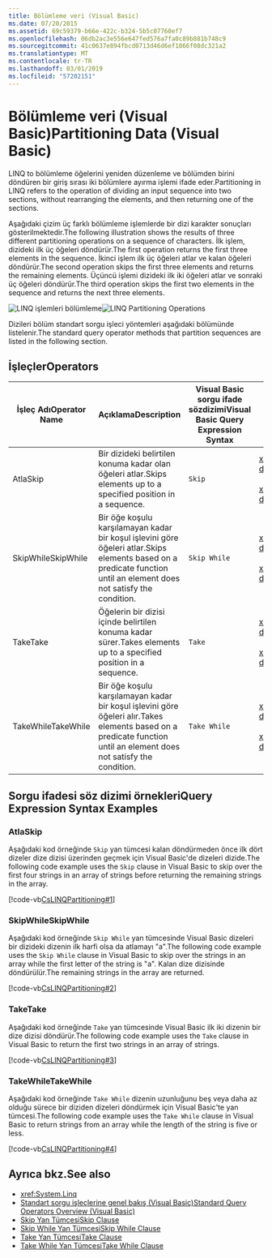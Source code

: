 ```yaml
---
title: Bölümleme veri (Visual Basic)
ms.date: 07/20/2015
ms.assetid: 69c59379-b66e-422c-b324-5b5c07760ef7
ms.openlocfilehash: 06db2ac3e556e647fed576a7fa0c89b881b748c9
ms.sourcegitcommit: 41c0637e894fbcd0713d46d6ef1866f08dc321a2
ms.translationtype: MT
ms.contentlocale: tr-TR
ms.lasthandoff: 03/01/2019
ms.locfileid: "57202151"
---
```

# <a name="partitioning-data-visual-basic"></a><span data-ttu-id="6f986-102">Bölümleme veri (Visual Basic)</span><span class="sxs-lookup"><span data-stu-id="6f986-102">Partitioning Data (Visual Basic)</span></span>
<span data-ttu-id="6f986-103">LINQ to bölümleme öğelerini yeniden düzenleme ve bölümden birini döndüren bir giriş sırası iki bölümlere ayırma işlemi ifade eder.</span><span class="sxs-lookup"><span data-stu-id="6f986-103">Partitioning in LINQ refers to the operation of dividing an input sequence into two sections, without rearranging the elements, and then returning one of the sections.</span></span>  
  
 <span data-ttu-id="6f986-104">Aşağıdaki çizim üç farklı bölümleme işlemlerde bir dizi karakter sonuçları gösterilmektedir.</span><span class="sxs-lookup"><span data-stu-id="6f986-104">The following illustration shows the results of three different partitioning operations on a sequence of characters.</span></span> <span data-ttu-id="6f986-105">İlk işlem, dizideki ilk üç öğeleri döndürür.</span><span class="sxs-lookup"><span data-stu-id="6f986-105">The first operation returns the first three elements in the sequence.</span></span> <span data-ttu-id="6f986-106">İkinci işlem ilk üç öğeleri atlar ve kalan öğeleri döndürür.</span><span class="sxs-lookup"><span data-stu-id="6f986-106">The second operation skips the first three elements and returns the remaining elements.</span></span> <span data-ttu-id="6f986-107">Üçüncü işlemi dizideki ilk iki öğeleri atlar ve sonraki üç öğeleri döndürür.</span><span class="sxs-lookup"><span data-stu-id="6f986-107">The third operation skips the first two elements in the sequence and returns the next three elements.</span></span>  
  
 <span data-ttu-id="6f986-108">![LINQ işlemleri bölümleme](../../../../csharp/programming-guide/concepts/linq/media/linq_partition.png "LINQ_Partition")</span><span class="sxs-lookup"><span data-stu-id="6f986-108">![LINQ Partitioning Operations](../../../../csharp/programming-guide/concepts/linq/media/linq_partition.png "LINQ_Partition")</span></span>  
  
 <span data-ttu-id="6f986-109">Dizileri bölüm standart sorgu işleci yöntemleri aşağıdaki bölümünde listelenir.</span><span class="sxs-lookup"><span data-stu-id="6f986-109">The standard query operator methods that partition sequences are listed in the following section.</span></span>  
  
## <a name="operators"></a><span data-ttu-id="6f986-110">İşleçler</span><span class="sxs-lookup"><span data-stu-id="6f986-110">Operators</span></span>  
  
|<span data-ttu-id="6f986-111">İşleç Adı</span><span class="sxs-lookup"><span data-stu-id="6f986-111">Operator Name</span></span>|<span data-ttu-id="6f986-112">Açıklama</span><span class="sxs-lookup"><span data-stu-id="6f986-112">Description</span></span>|<span data-ttu-id="6f986-113">Visual Basic sorgu ifade sözdizimi</span><span class="sxs-lookup"><span data-stu-id="6f986-113">Visual Basic Query Expression Syntax</span></span>|<span data-ttu-id="6f986-114">Daha fazla bilgi</span><span class="sxs-lookup"><span data-stu-id="6f986-114">More Information</span></span>|  
|-------------------|-----------------|------------------------------------------|----------------------|  
|<span data-ttu-id="6f986-115">Atla</span><span class="sxs-lookup"><span data-stu-id="6f986-115">Skip</span></span>|<span data-ttu-id="6f986-116">Bir dizideki belirtilen konuma kadar olan öğeleri atlar.</span><span class="sxs-lookup"><span data-stu-id="6f986-116">Skips elements up to a specified position in a sequence.</span></span>|`Skip`|<xref:System.Linq.Enumerable.Skip%2A?displayProperty=nameWithType><br /><br /> <xref:System.Linq.Queryable.Skip%2A?displayProperty=nameWithType>|  
|<span data-ttu-id="6f986-117">SkipWhile</span><span class="sxs-lookup"><span data-stu-id="6f986-117">SkipWhile</span></span>|<span data-ttu-id="6f986-118">Bir öğe koşulu karşılamayan kadar bir koşul işlevini göre öğeleri atlar.</span><span class="sxs-lookup"><span data-stu-id="6f986-118">Skips elements based on a predicate function until an element does not satisfy the condition.</span></span>|`Skip While`|<xref:System.Linq.Enumerable.SkipWhile%2A?displayProperty=nameWithType><br /><br /> <xref:System.Linq.Queryable.SkipWhile%2A?displayProperty=nameWithType>|  
|<span data-ttu-id="6f986-119">Take</span><span class="sxs-lookup"><span data-stu-id="6f986-119">Take</span></span>|<span data-ttu-id="6f986-120">Öğelerin bir dizisi içinde belirtilen konuma kadar sürer.</span><span class="sxs-lookup"><span data-stu-id="6f986-120">Takes elements up to a specified position in a sequence.</span></span>|`Take`|<xref:System.Linq.Enumerable.Take%2A?displayProperty=nameWithType><br /><br /> <xref:System.Linq.Queryable.Take%2A?displayProperty=nameWithType>|  
|<span data-ttu-id="6f986-121">TakeWhile</span><span class="sxs-lookup"><span data-stu-id="6f986-121">TakeWhile</span></span>|<span data-ttu-id="6f986-122">Bir öğe koşulu karşılamayan kadar bir koşul işlevini göre öğeleri alır.</span><span class="sxs-lookup"><span data-stu-id="6f986-122">Takes elements based on a predicate function until an element does not satisfy the condition.</span></span>|`Take While`|<xref:System.Linq.Enumerable.TakeWhile%2A?displayProperty=nameWithType><br /><br /> <xref:System.Linq.Queryable.TakeWhile%2A?displayProperty=nameWithType>|  
  
## <a name="query-expression-syntax-examples"></a><span data-ttu-id="6f986-123">Sorgu ifadesi söz dizimi örnekleri</span><span class="sxs-lookup"><span data-stu-id="6f986-123">Query Expression Syntax Examples</span></span>  
  
### <a name="skip"></a><span data-ttu-id="6f986-124">Atla</span><span class="sxs-lookup"><span data-stu-id="6f986-124">Skip</span></span>  
 <span data-ttu-id="6f986-125">Aşağıdaki kod örneğinde `Skip` yan tümcesi kalan döndürmeden önce ilk dört dizeler dize dizisi üzerinden geçmek için Visual Basic'de dizeleri dizide.</span><span class="sxs-lookup"><span data-stu-id="6f986-125">The following code example uses the `Skip` clause in Visual Basic to skip over the first four strings in an array of strings before returning the remaining strings in the array.</span></span>  
  
 [!code-vb[CsLINQPartitioning#1](~/samples/snippets/visualbasic/VS_Snippets_VBCSharp/CsLINQPartitioning/VB/Partitioning.vb#1)]  
  
### <a name="skipwhile"></a><span data-ttu-id="6f986-126">SkipWhile</span><span class="sxs-lookup"><span data-stu-id="6f986-126">SkipWhile</span></span>  
 <span data-ttu-id="6f986-127">Aşağıdaki kod örneğinde `Skip While` yan tümcesinde Visual Basic dizeleri bir dizideki dizenin ilk harfi olsa da atlamayı "a".</span><span class="sxs-lookup"><span data-stu-id="6f986-127">The following code example uses the `Skip While` clause in Visual Basic to skip over the strings in an array while the first letter of the string is "a".</span></span> <span data-ttu-id="6f986-128">Kalan dize dizisinde döndürülür.</span><span class="sxs-lookup"><span data-stu-id="6f986-128">The remaining strings in the array are returned.</span></span>  
  
 [!code-vb[CsLINQPartitioning#2](~/samples/snippets/visualbasic/VS_Snippets_VBCSharp/CsLINQPartitioning/VB/Partitioning.vb#2)]  
  
### <a name="take"></a><span data-ttu-id="6f986-129">Take</span><span class="sxs-lookup"><span data-stu-id="6f986-129">Take</span></span>  
 <span data-ttu-id="6f986-130">Aşağıdaki kod örneğinde `Take` yan tümcesinde Visual Basic ilk iki dizenin bir dize dizisi döndürür.</span><span class="sxs-lookup"><span data-stu-id="6f986-130">The following code example uses the `Take` clause in Visual Basic to return the first two strings in an array of strings.</span></span>  
  
 [!code-vb[CsLINQPartitioning#3](~/samples/snippets/visualbasic/VS_Snippets_VBCSharp/CsLINQPartitioning/VB/Partitioning.vb#3)]  
  
### <a name="takewhile"></a><span data-ttu-id="6f986-131">TakeWhile</span><span class="sxs-lookup"><span data-stu-id="6f986-131">TakeWhile</span></span>  
 <span data-ttu-id="6f986-132">Aşağıdaki kod örneğinde `Take While` dizenin uzunluğunu beş veya daha az olduğu sürece bir diziden dizeleri döndürmek için Visual Basic'te yan tümcesi.</span><span class="sxs-lookup"><span data-stu-id="6f986-132">The following code example uses the `Take While` clause in Visual Basic to return strings from an array while the length of the string is five or less.</span></span>  
  
 [!code-vb[CsLINQPartitioning#4](~/samples/snippets/visualbasic/VS_Snippets_VBCSharp/CsLINQPartitioning/VB/Partitioning.vb#4)]  
  
## <a name="see-also"></a><span data-ttu-id="6f986-133">Ayrıca bkz.</span><span class="sxs-lookup"><span data-stu-id="6f986-133">See also</span></span>
- <xref:System.Linq>
- [<span data-ttu-id="6f986-134">Standart sorgu işleçlerine genel bakış (Visual Basic)</span><span class="sxs-lookup"><span data-stu-id="6f986-134">Standard Query Operators Overview (Visual Basic)</span></span>](../../../../visual-basic/programming-guide/concepts/linq/standard-query-operators-overview.md)
- [<span data-ttu-id="6f986-135">Skip Yan Tümcesi</span><span class="sxs-lookup"><span data-stu-id="6f986-135">Skip Clause</span></span>](../../../../visual-basic/language-reference/queries/skip-clause.md)
- [<span data-ttu-id="6f986-136">Skip While Yan Tümcesi</span><span class="sxs-lookup"><span data-stu-id="6f986-136">Skip While Clause</span></span>](../../../../visual-basic/language-reference/queries/skip-while-clause.md)
- [<span data-ttu-id="6f986-137">Take Yan Tümcesi</span><span class="sxs-lookup"><span data-stu-id="6f986-137">Take Clause</span></span>](../../../../visual-basic/language-reference/queries/take-clause.md)
- [<span data-ttu-id="6f986-138">Take While Yan Tümcesi</span><span class="sxs-lookup"><span data-stu-id="6f986-138">Take While Clause</span></span>](../../../../visual-basic/language-reference/queries/take-while-clause.md)
